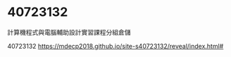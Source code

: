 # 40723132 
 計算機程式與電腦輔助設計實習課程分組倉儲

40723132
https://mdecp2018.github.io/site-s40723132/reveal/index.html#
